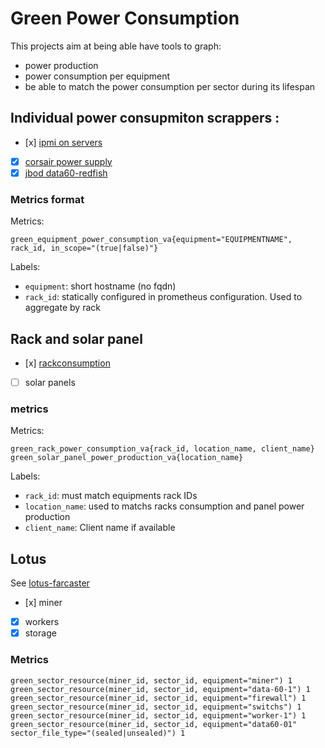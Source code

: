 # Green Power Consumption

This projects aim at being able have tools to graph:
* power production
* power consumption per equipment
* be able to match the power consumption per sector during its lifespan

## Individual power consupmiton scrappers : 

- [x] [ipmi on servers](exporters/ipmi/)
- [x] [corsair power supply](exporters/corsair/)
- [x] [jbod data60-redfish](exporters/data60-redfish/)

### Metrics format 

Metrics:
```
green_equipment_power_consumption_va{equipment="EQUIPMENTNAME", rack_id, in_scope="(true|false)"}
```

Labels:
- `equipment`: short hostname (no fqdn)
- `rack_id`: statically configured in prometheus configuration. Used to aggregate by rack

## Rack and solar panel

- [x] [rackconsumption](exporters/rackconsumption/)
- [ ] solar panels

###  metrics

Metrics:
```	
green_rack_power_consumption_va{rack_id, location_name, client_name}
green_solar_panel_power_production_va{location_name}
```

Labels:
- `rack_id`: must match equipments rack IDs
- `location_name`: used to matchs racks consumption and panel power production
- `client_name`: Client name if available

## Lotus

See [lotus-farcaster](https://github.com/s0nik42/lotus-farcaster)

- [x] miner
- [x] workers
- [x] storage

### Metrics
```
green_sector_resource(miner_id, sector_id, equipment="miner") 1
green_sector_resource(miner_id, sector_id, equipment="data-60-1") 1
green_sector_resource(miner_id, sector_id, equipment="firewall") 1
green_sector_resource(miner_id, sector_id, equipment="switchs") 1
green_sector_resource(miner_id, sector_id, equipment="worker-1") 1
green_sector_resource(miner_id, sector_id, equipment="data60-01" sector_file_type="(sealed|unsealed)") 1
```
